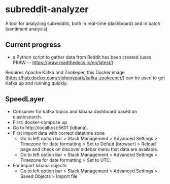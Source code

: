 # subreddit-analyzer
A tool for analyzing subreddits, both in real-time (dashboard) and in batch (sentiment analysis)

## Current progress
- a Python script to gather data from Reddit has been created (uses PRAW -- https://praw.readthedocs.io/en/latest/)

Requires Apache Kafka and Zookeper, this Docker image (https://hub.docker.com/r/johnnypark/kafka-zookeeper/) can be used to get Kafka up and running quickly.

## SpeedLayer
- Consumer for kafka topics and kibana dashboard based on elasticsearch.
- First: docker-compose up
- Go to http://localhost:5601 (kibana).
- First import data with correct datetime zone
    - Go to left option bar > Stack Management > Advanced Settings > Timezone for date formatting > Set to Defaut (browser) > Reload page and check on discover sidebar menu that data are available. 
    - Go to left option bar > Stack Management > Advanced Settings > Timezone for date formatting > Set to UTC.
- For import kibana objects:
    - Go to left option bar > Stack Management > Advanced Settings > Saved Objects > Import file